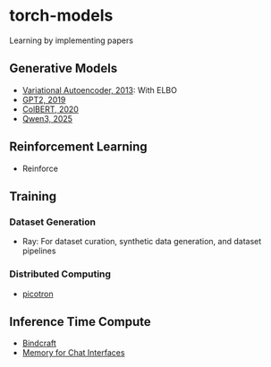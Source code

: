 # torch-models
Learning by implementing papers

## Generative Models
- [Variational Autoencoder, 2013](https://arxiv.org/abs/1312.6114): With ELBO
- [GPT2, 2019](https://cdn.openai.com/better-language-models/language_models_are_unsupervised_multitask_learners.pdf)
- [ColBERT, 2020](https://arxiv.org/abs/2004.12832)
- [Qwen3, 2025](https://huggingface.co/Qwen/Qwen3-0.6B)

## Reinforcement Learning
- Reinforce

## Training
### Dataset Generation
- Ray: For dataset curation, synthetic data generation, and dataset pipelines

### Distributed Computing
- [picotron](https://github.com/huggingface/picotron)

## Inference Time Compute
- [Bindcraft]()
- [Memory for Chat Interfaces]()
